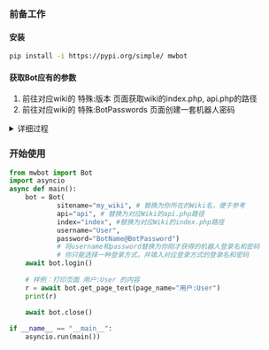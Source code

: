 ### 前备工作
#### 安装

```bash
pip install -i https://pypi.org/simple/ mwbot
```

#### 获取Bot应有的参数
1. 前往对应wiki的 特殊:版本 页面获取wiki的index.php, api.php的路径
2. 前往对应wiki的 特殊:BotPasswords 页面创建一套机器人密码
<details><summary>详细过程</summary>
    1. 填入“机器人名称”。（如：BotName）
    2. 选择下方的权限
        - 这将能够限制通过机器人密码登录后的账户权限，尤其是当你的人工账户和机器人是同一账户时，这将有效保护你的账户。
        - bot只能使用您选中的与您拥有的权限的交集。
    3. 创建成功，获得机器人密码，你将有两种登录机器人的方式，任意一种都能登录至机器人账户：
        - 登录名为User@BotName，密码为BotPassword
        - 登录名为User，密码为BotName@BotPassword
</details>

### 开始使用
```py
from mwbot import Bot
import asyncio
async def main():
    bot = Bot(
            sitename="my_wiki", # 替换为你所在的Wiki名，便于参考
            api="api", # 替换为对应Wiki的api.php路径
            index="index", #替换为对应Wiki的index.php路径
            username="User",
            password="BotName@BotPassword")
            # 将username和password替换为你刚才获得的机器人登录名和密码
            # 你只能选择一种登录方式，并填入对应登录方式的登录名和密码
    await bot.login()
    
    # 样例：打印页面 用户:User 的内容
    r = await bot.get_page_text(page_name="用户:User")
    print(r)
    
    await bot.close()

if __name__ == "__main__":
    asyncio.run(main())
```